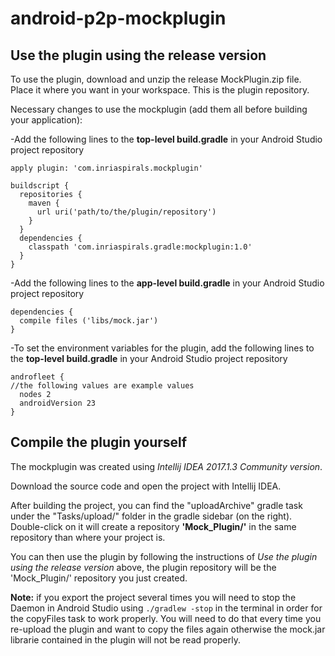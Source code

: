 # android-p2p-mockplugin

## Use the plugin using the release version

To use the plugin, download and unzip the release MockPlugin.zip file. Place it where you want in your workspace. This is the plugin repository.

Necessary changes to use the mockplugin (add them all before building your application):

-Add the following lines to the **top-level build.gradle** in your Android Studio project repository

```
apply plugin: 'com.inriaspirals.mockplugin'

buildscript {
  repositories {
    maven {
      url uri('path/to/the/plugin/repository')
    }
  }
  dependencies {
    classpath 'com.inriaspirals.gradle:mockplugin:1.0'
  }
}
```
-Add the following lines to the **app-level build.gradle** in your Android Studio project repository

```
dependencies {
  compile files ('libs/mock.jar')
}
```
-To set the environment variables for the plugin, add the following lines to the **top-level build.gradle** in your Android Studio project repository
```
androfleet {
//the following values are example values
  nodes 2
  androidVersion 23
}
```
## Compile the plugin yourself

The mockplugin was created using *Intellij IDEA 2017.1.3 Community version*.

Download the source code and open the project with Intellij IDEA.

After building the project, you can find the "uploadArchive" gradle task under the "Tasks/upload/" folder in the gradle sidebar (on the right). Double-click on it will create a repository **'Mock_Plugin/'** in the same repository than where your project is.

You can then use the plugin by following the instructions of *Use the plugin using the release version* above, the plugin repository will be the 'Mock_Plugin/' repository you just created.

**Note:** if you export the project several times you will need to stop the Daemon in Android Studio using ```./gradlew -stop``` in the terminal in order for the copyFiles task to work properly. You will need to do that every time you re-upload the plugin and want to copy the files again otherwise the mock.jar librarie contained in the plugin will not be read properly.